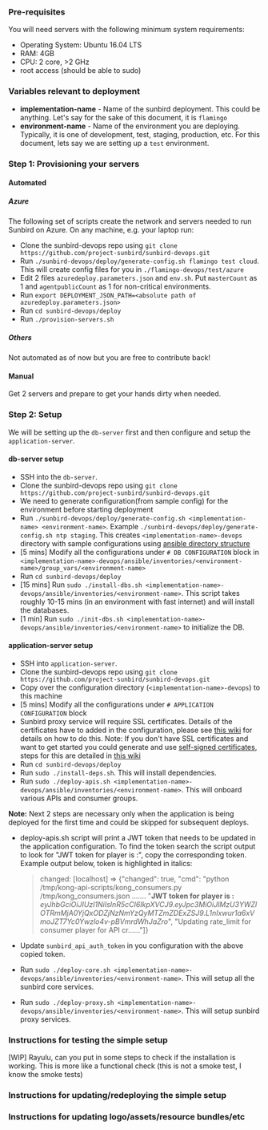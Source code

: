 ### Pre-requisites

You will need servers with the following minimum system requirements:
- Operating System: Ubuntu 16.04 LTS
- RAM: 4GB
- CPU: 2 core, >2 GHz
- root access (should be able to sudo)

### Variables relevant to deployment
- **implementation-name** - Name of the sunbird deployment. This could be anything. Let's say for the sake of this document, it is `flamingo`
- **environment-name** - Name of the environment you are deploying. Typically, it is one of development, test, staging, production, etc. For this document, lets say we are setting up a `test` environment.

### Step 1: Provisioning your servers
#### Automated
##### Azure
The following set of scripts create the network and servers needed to run Sunbird on Azure. On any machine, e.g. your laptop run:
- Clone the sunbird-devops repo using `git clone https://github.com/project-sunbird/sunbird-devops.git`
- Run `./sunbird-devops/deploy/generate-config.sh flamingo test cloud`. This will create config files for you in `./flamingo-devops/test/azure`
- Edit 2 files `azuredeploy.parameters.json` and `env.sh`. Put `masterCount` as 1 and `agentpublicCount` as 1  for non-critical environments.
- Run `export DEPLOYMENT_JSON_PATH=<absolute path of azuredeploy.parameters.json>`
- Run `cd sunbird-devops/deploy`
- Run `./provision-servers.sh`

##### Others
Not automated as of now but you are free to contribute back!
#### Manual
Get 2 servers and prepare to get your hands dirty when needed.

### Step 2: Setup
We will be setting up the `db-server` first and then configure and setup the `application-server`.

#### db-server setup
- SSH into the `db-server`.
- Clone the sunbird-devops repo using `git clone https://github.com/project-sunbird/sunbird-devops.git`
- We need to generate configuration(from sample config) for the environment before starting deployment
- Run `./sunbird-devops/deploy/generate-config.sh <implementation-name> <environment-name>`. Example `./sunbird-devops/deploy/generate-config.sh ntp staging`. This creates `<implementation-name>-devops` directory with sample configurations using [ansible directory structure](http://docs.ansible.com/ansible/latest/playbooks_best_practices.html#alternative-directory-layout)
- [5 mins] Modify all the configurations under `# DB CONFIGURATION` block in `<implementation-name>-devops/ansible/inventories/<environment-name>/group_vars/<environment-name>`
- Run `cd sunbird-devops/deploy`
- [15 mins] Run `sudo ./install-dbs.sh <implementation-name>-devops/ansible/inventories/<environment-name>`. This script takes roughly 10-15 mins (in an environment with fast internet) and will install the databases.
- [1 min] Run `sudo ./init-dbs.sh <implementation-name>-devops/ansible/inventories/<environment-name>` to initialize the DB.

#### application-server setup
- SSH into `application-server`.
- Clone the sunbird-devops repo using `git clone https://github.com/project-sunbird/sunbird-devops.git`
- Copy over the configuration directory (`<implementation-name>-devops`) to this machine
- [5 mins] Modify all the configurations under `# APPLICATION CONFIGURATION` block
- Sunbird proxy service will require SSL certificates. Details of the certificates have to added in the configuration, please see [this wiki](https://github.com/project-sunbird/sunbird-commons/wiki/Updating-SSL-certificates-in-Sunbird-Proxy-service) for details on how to do this. Note: If you don't have SSL certificates and want to get started you could generate and use [self-signed certificates](https://en.wikipedia.org/wiki/Self-signed_certificate), steps for this are detailed in [this wiki](https://github.com/project-sunbird/sunbird-commons/wiki/Generating-a-self-signed-certificate)
- Run `cd sunbird-devops/deploy`
- Run `sudo ./install-deps.sh`. This will install dependencies.
- Run `sudo ./deploy-apis.sh <implementation-name>-devops/ansible/inventories/<environment-name>`. This will onboard various APIs and consumer groups.

**Note:** Next 2 steps are necessary only when the application is being deployed for the first time and could be skipped for subsequent deploys.

- deploy-apis.sh script will print a JWT token that needs to be updated in the application configuration. To find the token search the script output to look for "JWT token for player is :", copy the corresponding token. Example output below, token is highlighted in italics:

  > changed: [localhost] => {"changed": true, "cmd": "python /tmp/kong-api-scripts/kong_consumers.py 
  /tmp/kong_consumers.json ....... "**JWT token for player is :**
  *eyJhbGciOiJIUzI1NiIsInR5cCI6IkpXVCJ9.eyJpc3MiOiJlMzU3YWZlOTRmMjA0YjQxODZjNzNmYzQyMTZmZDExZSJ9.L1nIxwur1a6xVmoJZT7Yc0Ywzlo4v-pBVmrdWhJaZro*", "Updating rate_limit for consumer player for API cr......"]}

- Update `sunbird_api_auth_token` in you configuration with the above copied token. 
- Run `sudo ./deploy-core.sh <implementation-name>-devops/ansible/inventories/<environment-name>`. This will setup all the sunbird core services. 
- Run `sudo ./deploy-proxy.sh <implementation-name>-devops/ansible/inventories/<environment-name>`. This will setup sunbird proxy services. 

### Instructions for testing the simple setup
[WIP] Rayulu, can you put in some steps to check if the installation is working. This is more like a functional check (this is not a smoke test, I know the smoke tests)

### Instructions for updating/redeploying the simple setup

### Instructions for updating logo/assets/resource bundles/etc
